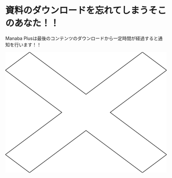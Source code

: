 # 資料のダウンロードを忘れてしまうそこのあなた！！

Manaba Plusは最後のコンテンツのダウンロードから一定時間が経過すると通知を行います！！

![](./prompt-download.gif)
